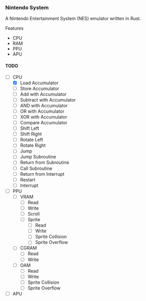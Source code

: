 ### Nintendo System

A Nintendo Entertainment System (NES) emulator written in Rust.

Features

- CPU
- RAM
- PPU
- APU

#### TODO

- [ ] CPU
  - [x] Load Accumulator
  - [ ] Store Accumulator
  - [ ] Add with Accumulator
  - [ ] Subtract with Accumulator
  - [ ] AND with Accumulator
  - [ ] OR with Accumulator
  - [ ] XOR with Accumulator
  - [ ] Compare Accumulator
  - [ ] Shift Left
  - [ ] Shift Right
  - [ ] Rotate Left
  - [ ] Rotate Right
  - [ ] Jump
  - [ ] Jump Subroutine
  - [ ] Return from Subroutine
  - [ ] Call Subroutine
  - [ ] Return from Interrupt
  - [ ] Restart
  - [ ] Interrupt
- [ ] PPU
  - [ ] VRAM
    - [ ] Read
    - [ ] Write
    - [ ] Scroll
    - [ ] Sprite
      - [ ] Read
      - [ ] Write
      - [ ] Sprite Collision
      - [ ] Sprite Overflow
  - [ ] CGRAM
    - [ ] Read
    - [ ] Write
  - [ ] OAM
    - [ ] Read
    - [ ] Write
    - [ ] Sprite Collision
    - [ ] Sprite Overflow
- [ ] APU
